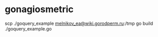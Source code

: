 # gonagiosmetric
scp ./goquery_example melnikov_ea@wiki.gorodperm.ru:/tmp
go build ./goquery_example.go

